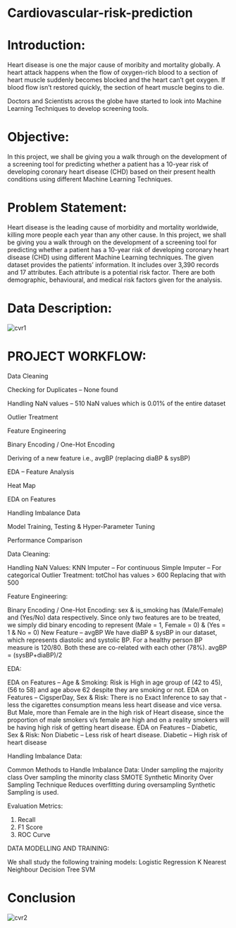 # Cardiovascular-risk-prediction

# Introduction: 
Heart disease is one the major cause of moribity and mortality globally. A heart attack happens when the flow of oxygen-rich blood to a section of heart muscle suddenly becomes blocked and the heart can’t get oxygen. If blood flow isn’t restored quickly, the section of heart muscle begins to die.

Doctors and Scientists across the globe have started to look into Machine Learning Techniques to develop screening tools.

# Objective:
In this project, we shall be giving you a walk through on the development of a screening tool for predicting whether a patient has a 10-year risk of developing coronary heart disease (CHD) based on their present health conditions using different Machine Learning Techniques.

# Problem Statement:
Heart disease is the leading cause of morbidity and mortality worldwide, killing more people each year than any other cause. In this project, we shall be giving you a walk through on the development of a screening tool for predicting whether a patient has a 10-year risk of developing coronary heart disease (CHD) using different Machine Learning techniques. The given dataset provides the patients’ information. It includes over 3,390 records and 17 attributes. Each attribute is a potential risk factor. There are both demographic, behavioural, and medical risk factors given for the analysis.

# Data Description:
![cvr1](https://user-images.githubusercontent.com/88664177/148629788-2babe9e8-39c6-4410-9527-8f11c47e1655.png)

# PROJECT WORKFLOW:
Data Cleaning

Checking for Duplicates – None found

Handling NaN values – 510 NaN values which is 0.01% of the entire dataset

Outlier Treatment

Feature Engineering

Binary Encoding / One-Hot Encoding

Deriving of a new feature i.e., avgBP (replacing diaBP & sysBP)

EDA – Feature Analysis

Heat Map

EDA on Features

Handling Imbalance Data

Model Training, Testing & Hyper-Parameter Tuning

Performance Comparison

Data Cleaning:

Handling NaN Values:
KNN Imputer – For continuous Simple Imputer – For categorical
Outlier Treatment:
totChol has values > 600 Replacing that with 500

Feature Engineering:

Binary Encoding / One-Hot Encoding:
sex & is_smoking has (Male/Female) and (Yes/No) data respectively. Since only two features are to be treated, we simply did binary encoding to represent (Male = 1, Female = 0) & (Yes = 1 & No = 0)
New Feature – avgBP We have diaBP & sysBP in our dataset, which represents diastolic and systolic BP. For a healthy person BP measure is 120/80. Both these are co-related with each other (78%). avgBP = (sysBP+diaBP)/2

EDA:

EDA on Features – Age & Smoking: Risk is High in age group of (42 to 45),(56 to 58) and age above 62 despite they are smoking or not.
EDA on Features – CigsperDay, Sex & Risk: There is no Exact Inference to say that - less the cigarettes consumption means less heart disease and vice versa. But Male, more than Female are in the high risk of Heart disease, since the proportion of male smokers v/s female are high and on a reality smokers will be having high risk of getting heart disease.
EDA on Features – Diabetic, Sex & Risk: Non Diabetic – Less risk of heart disease. Diabetic – High risk of heart disease

Handling Imbalance Data:

Common Methods to Handle Imbalance Data:
Under sampling the majority class
Over sampling the minority class
SMOTE Synthetic Minority Over Sampling Technique Reduces overfitting during oversampling Synthetic Sampling is used.

Evaluation Metrics:

1. Recall
2. F1 Score
3. ROC Curve

DATA MODELLING AND TRAINING:

We shall study the following training models:
Logistic Regression
K Nearest Neighbour
Decision Tree
SVM

# Conclusion
![cvr2](https://user-images.githubusercontent.com/88664177/148629995-59e7c1fd-807a-4d72-a50f-7cd6672d5db5.png)

